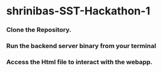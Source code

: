 # shrinibas-SST-Hackathon-1

### Clone the Repository.
### Run the backend server binary from your terminal 
### Access the Html file to interact with the webapp.
